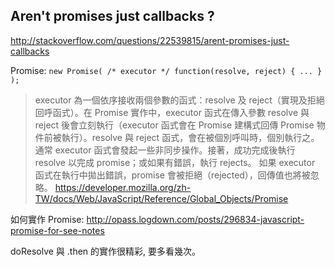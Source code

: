 ## Aren't promises just callbacks ?
http://stackoverflow.com/questions/22539815/arent-promises-just-callbacks

Promise:
`new Promise( /* executor */ function(resolve, reject) { ... } );`
> executor
> 為一個依序接收兩個參數的函式：resolve 及 reject（實現及拒絕回呼函式）。在 Promise 實作中，executor 函式在傳入參數 resolve 與 reject 後會立刻執行（executor 函式會在 Promise 建構式回傳 Promise 物件前被執行）。resolve 與 reject 函式，會在被個別呼叫時，個別執行之。通常 executor 函式會發起一些非同步操作。接著，成功完成後執行 resolve 以完成 promise；或如果有錯誤，執行 rejects。
> 如果 executor 函式在執行中拋出錯誤，promise 會被拒絕（rejected），回傳值也將被忽略。
> https://developer.mozilla.org/zh-TW/docs/Web/JavaScript/Reference/Global_Objects/Promise

如何實作 Promise:
http://opass.logdown.com/posts/296834-javascript-promise-for-see-notes

doResolve 與 .then 的實作很精彩, 要多看幾次。
